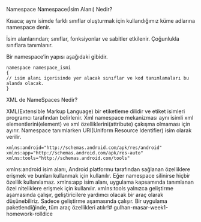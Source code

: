 Namespace
Namespace(İsim Alanı) Nedir?

Kısaca; aynı isimde farklı sınıflar oluşturmak için kullandığımız küme adlarına namespace denir.

İsim alanlarından; sınıflar, fonksiyonlar ve sabitler etkilenir. Çoğunlukla sınıflara tanımlanır.

Bir namespace’in yapısı aşağıdaki gibidir.

```
namespace namespace_ismi
{
// isim alanı içerisinde yer alacak sınıflar ve kod tanımlamaları bu alanda olacak.
}
```

XML de NameSpaces Nedir?

XML(Extensible Markup Language) bir etiketleme dilidir ve etiket isimleri programcı tarafından belirlenir. Xml namespace mekanizması aynı isimli xml elementlerini(element) ve xml özelliklerini(attribute) çakışma olmaması için ayırır.
Namespace tanımlarken URI(Uniform Resource Identifier) isim olarak verilir.


```
xmlns:android="http://schemas.android.com/apk/res/android"
xmlns:app="http://schemas.android.com/apk/res-auto"
xmlns:tools="http://schemas.android.com/tools"
```
xmlns:android isim alanı, Android platformu tarafından sağlanan özelliklere erişmek ve bunları kullanmak için kullanılır. Eğer namespace silinirse hiçbir özellik kullanılamaz.
xmlns:app isim alanı, uygulama kapsamında tanımlanan özel niteliklere erişmek için kullanılır.
xmlns:tools yalnızca geliştirme aşamasında çalışır, geliştiricilere yardımcı olacak bir araç olarak düşünebiliriz. Sadece geliştirme aşamasında çalışır. Bir uygulama paketlendiğinde, tüm araç özellikleri atılır!# gulhan-masar-week1-homework-rolldice
